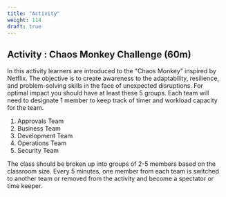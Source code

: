 ```yaml
---
title: "Activity"
weight: 114
draft: true
---
```


## Activity : Chaos Monkey Challenge (60m)

In this activity learners are introduced to the "Chaos Monkey" inspired by Netflix. The objective is to create awareness to the adaptability, resilience, and problem-solving skills in the face of unexpected disruptions. For optimal impact you should have at least these 5 groups. Each team will need to designate 1 member to keep track of timer and workload capacity for the team.

1. Approvals Team 
2. Business Team 
3. Development Team  
4. Operations Team 
5. Security Team
   
The class should be broken up into groups of 2-5 members based on the classroom size. Every 5 minutes, one member from each team is switched to another team or removed from the activity and become a spectator or time keeper. 

